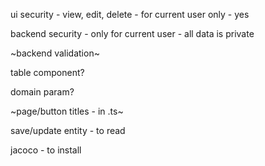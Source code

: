 ui security - view, edit, delete - for current user only - yes

backend security - only for current user - all data is private

~backend validation~

table component?

domain param?

~page/button titles - in .ts~

save/update entity - to read

jacoco - to install
